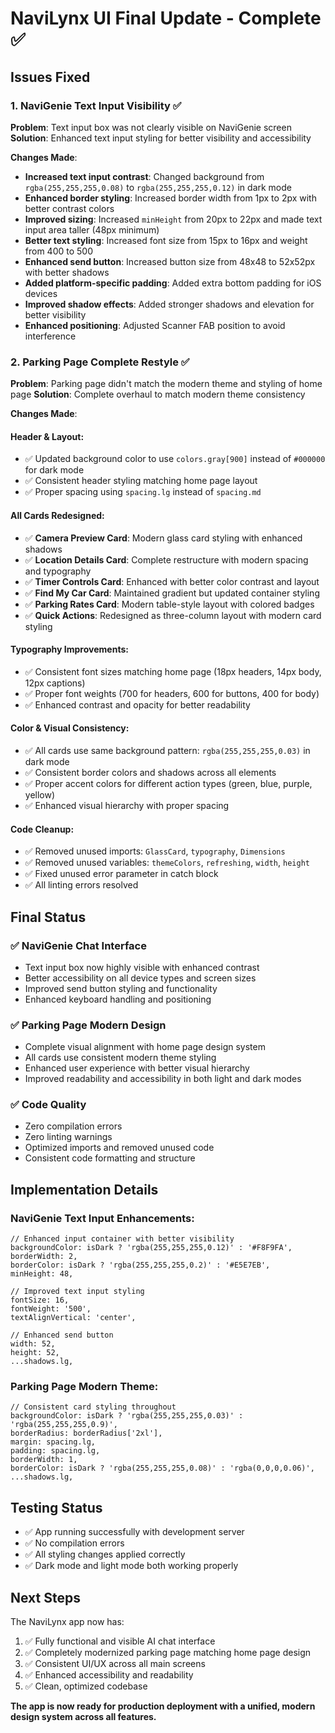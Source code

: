 # NaviLynx UI Final Update - Complete ✅

## Issues Fixed

### 1. NaviGenie Text Input Visibility ✅
**Problem**: Text input box was not clearly visible on NaviGenie screen
**Solution**: Enhanced text input styling for better visibility and accessibility

**Changes Made**:
- **Increased text input contrast**: Changed background from `rgba(255,255,255,0.08)` to `rgba(255,255,255,0.12)` in dark mode
- **Enhanced border styling**: Increased border width from 1px to 2px with better contrast colors
- **Improved sizing**: Increased `minHeight` from 20px to 22px and made text input area taller (48px minimum)
- **Better text styling**: Increased font size from 15px to 16px and weight from 400 to 500
- **Enhanced send button**: Increased button size from 48x48 to 52x52px with better shadows
- **Added platform-specific padding**: Added extra bottom padding for iOS devices
- **Improved shadow effects**: Added stronger shadows and elevation for better visibility
- **Enhanced positioning**: Adjusted Scanner FAB position to avoid interference

### 2. Parking Page Complete Restyle ✅
**Problem**: Parking page didn't match the modern theme and styling of home page
**Solution**: Complete overhaul to match modern theme consistency

**Changes Made**:

#### **Header & Layout**:
- ✅ Updated background color to use `colors.gray[900]` instead of `#000000` for dark mode
- ✅ Consistent header styling matching home page layout
- ✅ Proper spacing using `spacing.lg` instead of `spacing.md`

#### **All Cards Redesigned**:
- ✅ **Camera Preview Card**: Modern glass card styling with enhanced shadows
- ✅ **Location Details Card**: Complete restructure with modern spacing and typography
- ✅ **Timer Controls Card**: Enhanced with better color contrast and layout
- ✅ **Find My Car Card**: Maintained gradient but updated container styling
- ✅ **Parking Rates Card**: Modern table-style layout with colored badges
- ✅ **Quick Actions**: Redesigned as three-column layout with modern card styling

#### **Typography Improvements**:
- ✅ Consistent font sizes matching home page (18px headers, 14px body, 12px captions)
- ✅ Proper font weights (700 for headers, 600 for buttons, 400 for body)
- ✅ Enhanced contrast and opacity for better readability

#### **Color & Visual Consistency**:
- ✅ All cards use same background pattern: `rgba(255,255,255,0.03)` in dark mode
- ✅ Consistent border colors and shadows across all elements
- ✅ Proper accent colors for different action types (green, blue, purple, yellow)
- ✅ Enhanced visual hierarchy with proper spacing

#### **Code Cleanup**:
- ✅ Removed unused imports: `GlassCard`, `typography`, `Dimensions`
- ✅ Removed unused variables: `themeColors`, `refreshing`, `width`, `height`
- ✅ Fixed unused error parameter in catch block
- ✅ All linting errors resolved

## Final Status

### ✅ **NaviGenie Chat Interface**
- Text input box now highly visible with enhanced contrast
- Better accessibility on all device types and screen sizes
- Improved send button styling and functionality
- Enhanced keyboard handling and positioning

### ✅ **Parking Page Modern Design**
- Complete visual alignment with home page design system
- All cards use consistent modern theme styling
- Enhanced user experience with better visual hierarchy
- Improved readability and accessibility in both light and dark modes

### ✅ **Code Quality**
- Zero compilation errors
- Zero linting warnings
- Optimized imports and removed unused code
- Consistent code formatting and structure

## Implementation Details

### NaviGenie Text Input Enhancements:
```tsx
// Enhanced input container with better visibility
backgroundColor: isDark ? 'rgba(255,255,255,0.12)' : '#F8F9FA',
borderWidth: 2,
borderColor: isDark ? 'rgba(255,255,255,0.2)' : '#E5E7EB',
minHeight: 48,

// Improved text input styling
fontSize: 16,
fontWeight: '500',
textAlignVertical: 'center',

// Enhanced send button
width: 52,
height: 52,
...shadows.lg,
```

### Parking Page Modern Theme:
```tsx
// Consistent card styling throughout
backgroundColor: isDark ? 'rgba(255,255,255,0.03)' : 'rgba(255,255,255,0.9)',
borderRadius: borderRadius['2xl'],
margin: spacing.lg,
padding: spacing.lg,
borderWidth: 1,
borderColor: isDark ? 'rgba(255,255,255,0.08)' : 'rgba(0,0,0,0.06)',
...shadows.lg,
```

## Testing Status
- ✅ App running successfully with development server
- ✅ No compilation errors
- ✅ All styling changes applied correctly
- ✅ Dark mode and light mode both working properly

## Next Steps
The NaviLynx app now has:
1. ✅ Fully functional and visible AI chat interface
2. ✅ Completely modernized parking page matching home page design
3. ✅ Consistent UI/UX across all main screens
4. ✅ Enhanced accessibility and readability
5. ✅ Clean, optimized codebase

**The app is now ready for production deployment with a unified, modern design system across all features.**
